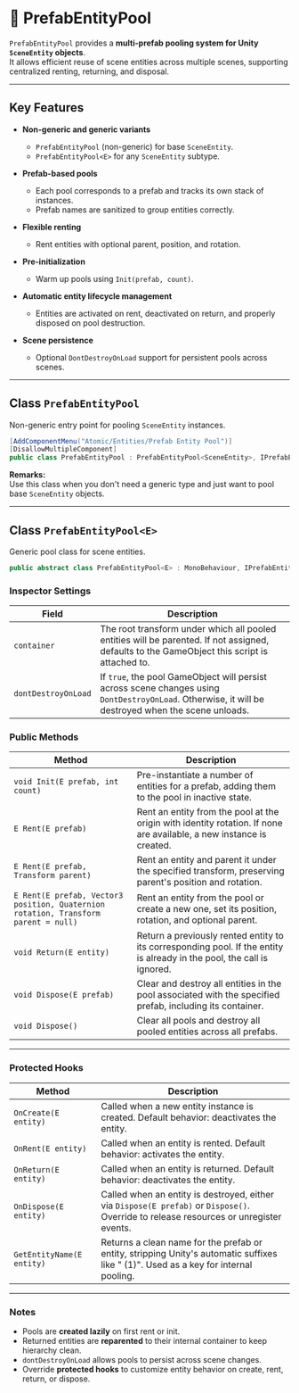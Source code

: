 # 🧩 PrefabEntityPool

`PrefabEntityPool` provides a **multi-prefab pooling system for Unity `SceneEntity` objects**.  
It allows efficient reuse of scene entities across multiple scenes, supporting centralized renting, returning, and disposal.

---

## Key Features

- **Non-generic and generic variants**
    - `PrefabEntityPool` (non-generic) for base `SceneEntity`.
    - `PrefabEntityPool<E>` for any `SceneEntity` subtype.

- **Prefab-based pools**
    - Each pool corresponds to a prefab and tracks its own stack of instances.
    - Prefab names are sanitized to group entities correctly.

- **Flexible renting**
    - Rent entities with optional parent, position, and rotation.

- **Pre-initialization**
    - Warm up pools using `Init(prefab, count)`.

- **Automatic entity lifecycle management**
    - Entities are activated on rent, deactivated on return, and properly disposed on pool destruction.

- **Scene persistence**
    - Optional `DontDestroyOnLoad` support for persistent pools across scenes.

---

## Class `PrefabEntityPool`
Non-generic entry point for pooling `SceneEntity` instances.

```csharp
[AddComponentMenu("Atomic/Entities/Prefab Entity Pool")]
[DisallowMultipleComponent]
public class PrefabEntityPool : PrefabEntityPool<SceneEntity>, IPrefabEntityPool
```
**Remarks:**  
Use this class when you don't need a generic type and just want to pool base `SceneEntity` objects.

---

## Class `PrefabEntityPool<E>`
Generic pool class for scene entities.

```csharp
public abstract class PrefabEntityPool<E> : MonoBehaviour, IPrefabEntityPool<E> where E : SceneEntity
````

### Inspector Settings

| Field               | Description                                                                                                                                         |
|---------------------|-----------------------------------------------------------------------------------------------------------------------------------------------------|
| `container`         | The root transform under which all pooled entities will be parented. If not assigned, defaults to the GameObject this script is attached to.        |
| `dontDestroyOnLoad` | If `true`, the pool GameObject will persist across scene changes using `DontDestroyOnLoad`. Otherwise, it will be destroyed when the scene unloads. |


### Public Methods

| Method                                                                             | Description                                                                                                             |
|------------------------------------------------------------------------------------|-------------------------------------------------------------------------------------------------------------------------|
| `void Init(E prefab, int count)`                                                   | Pre-instantiate a number of entities for a prefab, adding them to the pool in inactive state.                           |
| `E Rent(E prefab)`                                                                 | Rent an entity from the pool at the origin with identity rotation. If none are available, a new instance is created.    |
| `E Rent(E prefab, Transform parent)`                                               | Rent an entity and parent it under the specified transform, preserving parent's position and rotation.                  |
| `E Rent(E prefab, Vector3 position, Quaternion rotation, Transform parent = null)` | Rent an entity from the pool or create a new one, set its position, rotation, and optional parent.                      |
| `void Return(E entity)`                                                            | Return a previously rented entity to its corresponding pool. If the entity is already in the pool, the call is ignored. |
| `void Dispose(E prefab)`                                                           | Clear and destroy all entities in the pool associated with the specified prefab, including its container.               |
| `void Dispose()`                                                                   | Clear all pools and destroy all pooled entities across all prefabs.                                                     |

---

### Protected Hooks

| Method                    | Description                                                                                                                            |
|---------------------------|----------------------------------------------------------------------------------------------------------------------------------------|
| `OnCreate(E entity)`      | Called when a new entity instance is created. Default behavior: deactivates the entity.                                                |
| `OnRent(E entity)`        | Called when an entity is rented. Default behavior: activates the entity.                                                               |
| `OnReturn(E entity)`      | Called when an entity is returned. Default behavior: deactivates the entity.                                                           |
| `OnDispose(E entity)`     | Called when an entity is destroyed, either via `Dispose(E prefab)` or `Dispose()`. Override to release resources or unregister events. |
| `GetEntityName(E entity)` | Returns a clean name for the prefab or entity, stripping Unity's automatic suffixes like " (1)". Used as a key for internal pooling.   |

---


### Notes

- Pools are **created lazily** on first rent or init.
- Returned entities are **reparented** to their internal container to keep hierarchy clean.
- `dontDestroyOnLoad` allows pools to persist across scene changes.
- Override **protected hooks** to customize entity behavior on create, rent, return, or dispose.


